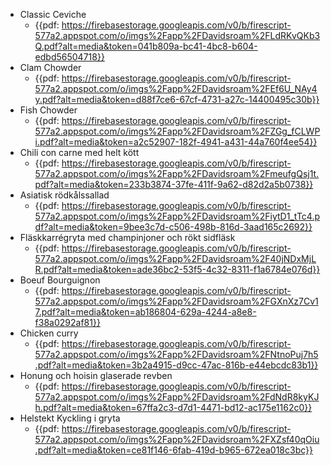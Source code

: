 - Classic Ceviche
    - {{pdf: https://firebasestorage.googleapis.com/v0/b/firescript-577a2.appspot.com/o/imgs%2Fapp%2FDavidsroam%2FLdRKvQKb3Q.pdf?alt=media&token=041b809a-bc41-4bc8-b604-edbd56504718}}
- Clam Chowder
    - {{pdf: https://firebasestorage.googleapis.com/v0/b/firescript-577a2.appspot.com/o/imgs%2Fapp%2FDavidsroam%2FEf6U_NAy4y.pdf?alt=media&token=d88f7ce6-67cf-4731-a27c-14400495c30b}}
- Fish Chowder
    - {{pdf: https://firebasestorage.googleapis.com/v0/b/firescript-577a2.appspot.com/o/imgs%2Fapp%2FDavidsroam%2FZGg_fCLWPi.pdf?alt=media&token=a2c52907-182f-4941-a431-44a760f4ee54}}
- Chili con carne med helt kött
    - {{pdf: https://firebasestorage.googleapis.com/v0/b/firescript-577a2.appspot.com/o/imgs%2Fapp%2FDavidsroam%2FmeufgQsj1t.pdf?alt=media&token=233b3874-37fe-411f-9a62-d82d2a5b0738}}
- Asiatisk rödkålssallad
    - {{pdf: https://firebasestorage.googleapis.com/v0/b/firescript-577a2.appspot.com/o/imgs%2Fapp%2FDavidsroam%2FiytD1_tTc4.pdf?alt=media&token=9bee3c7d-c506-498b-816d-3aad165c2692}}
- Fläskkarrégryta med champinjoner och rökt sidfläsk
    - {{pdf: https://firebasestorage.googleapis.com/v0/b/firescript-577a2.appspot.com/o/imgs%2Fapp%2FDavidsroam%2F40jNDxMjLR.pdf?alt=media&token=ade36bc2-53f5-4c32-8311-f1a6784e076d}}
- Boeuf Bourguignon
    - {{pdf: https://firebasestorage.googleapis.com/v0/b/firescript-577a2.appspot.com/o/imgs%2Fapp%2FDavidsroam%2FGXnXz7Cv17.pdf?alt=media&token=ab186804-629a-4244-a8e8-f38a0292af81}}
- Chicken curry
    - {{pdf: https://firebasestorage.googleapis.com/v0/b/firescript-577a2.appspot.com/o/imgs%2Fapp%2FDavidsroam%2FNtnoPuj7h5.pdf?alt=media&token=3b2a4915-d9cc-47ac-816b-e44ebcdc83b1}}
- Honung och hoisin glaserade revben
    - {{pdf: https://firebasestorage.googleapis.com/v0/b/firescript-577a2.appspot.com/o/imgs%2Fapp%2FDavidsroam%2FdNdR8kyKJh.pdf?alt=media&token=67ffa2c3-d7d1-4471-bd12-ac175e1162c0}}
- Helstekt Kyckling i gryta
    - {{pdf: https://firebasestorage.googleapis.com/v0/b/firescript-577a2.appspot.com/o/imgs%2Fapp%2FDavidsroam%2FXZsf40qOiu.pdf?alt=media&token=ce81f146-6fab-419d-b965-672ea018c3bc}}
